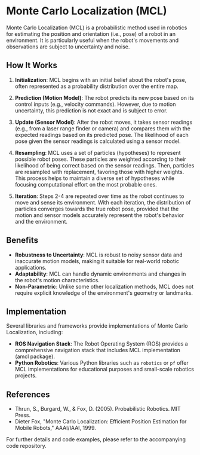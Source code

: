 # Monte Carlo Localization (MCL)

Monte Carlo Localization (MCL) is a probabilistic method used in robotics for estimating the position and orientation (i.e., pose) of a robot in an environment. It is particularly useful when the robot's movements and observations are subject to uncertainty and noise.

## How It Works

1. **Initialization**: MCL begins with an initial belief about the robot's pose, often represented as a probability distribution over the entire map.

2. **Prediction (Motion Model)**: The robot predicts its new pose based on its control inputs (e.g., velocity commands). However, due to motion uncertainty, this prediction is not exact and is subject to error.

3. **Update (Sensor Model)**: After the robot moves, it takes sensor readings (e.g., from a laser range finder or camera) and compares them with the expected readings based on its predicted pose. The likelihood of each pose given the sensor readings is calculated using a sensor model.

4. **Resampling**: MCL uses a set of particles (hypotheses) to represent possible robot poses. These particles are weighted according to their likelihood of being correct based on the sensor readings. Then, particles are resampled with replacement, favoring those with higher weights. This process helps to maintain a diverse set of hypotheses while focusing computational effort on the most probable ones.

5. **Iteration**: Steps 2-4 are repeated over time as the robot continues to move and sense its environment. With each iteration, the distribution of particles converges towards the true robot pose, provided that the motion and sensor models accurately represent the robot's behavior and the environment.

## Benefits

- **Robustness to Uncertainty**: MCL is robust to noisy sensor data and inaccurate motion models, making it suitable for real-world robotic applications.
- **Adaptability**: MCL can handle dynamic environments and changes in the robot's motion characteristics.
- **Non-Parametric**: Unlike some other localization methods, MCL does not require explicit knowledge of the environment's geometry or landmarks.

## Implementation

Several libraries and frameworks provide implementations of Monte Carlo Localization, including:

- **ROS Navigation Stack**: The Robot Operating System (ROS) provides a comprehensive navigation stack that includes MCL implementation (amcl package).
- **Python Robotics**: Various Python libraries such as `robotics` or `pf` offer MCL implementations for educational purposes and small-scale robotics projects.

## References

- Thrun, S., Burgard, W., & Fox, D. (2005). Probabilistic Robotics. MIT Press.
- Dieter Fox, "Monte Carlo Localization: Efficient Position Estimation for Mobile Robots," AAAI/IAAI, 1999.

For further details and code examples, please refer to the accompanying code repository.
